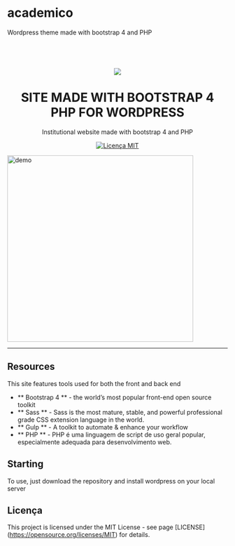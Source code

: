 # academico
Wordpress theme made with bootstrap 4 and PHP
<h1 align = "center">
<br>
 <img src = "/img/image/logo.png">
<br>
<br>
SITE MADE WITH BOOTSTRAP 4 PHP FOR WORDPRESS
</h1>

<p align = "center">Institutional website made with bootstrap 4 and PHP </p>

<p align = "center">
  <a href="https://opensource.org/licenses/MIT">
    <img src = "https://img.shields.io/badge/License-MIT-blue.svg" alt = "Licença MIT">
  </a>
</p>

[//]: # (Adicione seus gifs / imagens aqui :)
<div>
  <img src = "/gif-academico.gif" alt = "demo" height = "425">
</div>

<hr />

## Resources
[//]: # (Adicione os recursos do seu projeto aqui :)
This site features tools used for both the front and back end

-  ** Bootstrap 4 ** - the world’s most popular front-end open source toolkit
-  ** Sass ** - Sass is the most mature, stable, and powerful professional grade CSS extension language in the world.
-  ** Gulp ** - A toolkit to automate & enhance your workflow
-  ** PHP ** - PHP é uma linguagem de script de uso geral popular, especialmente adequada para desenvolvimento web.

## Starting

To use, just download the repository and install wordpress on your local server
## Licença

This project is licensed under the MIT License - see page [LICENSE] (https://opensource.org/licenses/MIT) for details.

